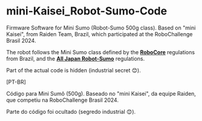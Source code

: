 # mini-Kaisei_Robot-Sumo-Code

Firmware Software for Mini Sumo (Robot-Sumo 500g class). Based on "mini Kaisei", from Raiden Team, Brazil, which participated at the RoboChallenge Brasil 2024.

The robot follows the Mini Sumo class defined by the [**RoboCore**](https://www.combatederobos.com.br/) regulations from Brazil, and the [**All Japan Robot-Sumo**](https://www.fsi.co.jp/sumo/index.html) regulations.

Part of the actual code is hidden (industrial secret :blush:).

[PT-BR]

Código para Mini Sumô (500g). Baseado no "mini Kaisei", da equipe Raiden, que competiu na RoboChallenge Brasil 2024.

Parte do código foi ocultado (segredo industrial :blush:).
